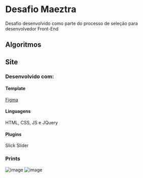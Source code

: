 # Desafio Maeztra
Desafio desenvolvido como parte do processo de seleção para desenvolvedor Front-End

## Algoritmos

## Site
### Desenvolvido com:
#### Template
[Figma](https://www.figma.com/file/3RqPfS5PW9whbQNCTTaoqA/%5B2020-09%5D-MZ---Layout-Teste-de-vagas-para-time-de-Devs?node-id=2%3A3979)
#### Linguagens
HTML, CSS, JS e JQuery
#### Plugins
Slick Slider

### Prints
![image](https://user-images.githubusercontent.com/14075748/177323461-94332b77-a672-4d48-a168-ed359e66ba1c.png)
![image](https://user-images.githubusercontent.com/14075748/177323251-605dc886-d45e-4c46-a9a9-1b46964d020b.png)
